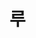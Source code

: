 
<html>
<head>
<title>몰</title>
</head>
<body>
<h1> 루</h1>
<script>
start = new Date()
sum = 0
data = prompt("숫자 여러개를 입력하시오.")
data = data.split(' ')
data = data.map(Number)
for (i = 0; i <=data.length - 1 ; i++){
   sum = sum + data[i]
   document.write("i is " + i + ",  data is " + data[i] + "<br>") 
   //document.write("k is "+ k +", sum is "+ sum + "<br>")

}
end = new Date()
document.write("sum is "+ sum + "<br>")
document.write("Computing Time is " + (end-start) + "ms")
</script>
</body>
</html>
